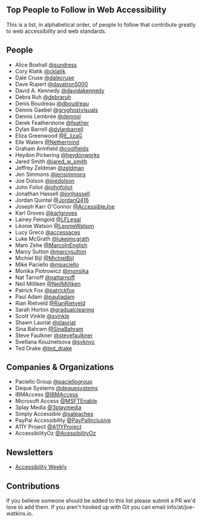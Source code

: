 ## Top People to Follow in Web Accessibility

This is a list, in alphabetical order, of people to follow that contribute greatly to web accessibility and web standards.

## People

- Alice Boxhall	[@sundress](https://twitter.com/sundress)
- Cory Klatik [@cklatik](https://twitter.com/cklatik)
- Dale Cruse [@dalecruse](https://twitter.com/dalecruse)
- Dave Rupert [@davatron5000](https://twitter.com/davatron5000)
- David A. Kennedy [@davidakennedy](https://twitter.com/davidakennedy)
- Debra Ruh	[@debraruh](https://twitter.com/debraruh)
- Denis Boudreau	[@dboudreau](https://twitter.com/dboudreau)
- Dennis Gaebel [@gryghostvisuals](https://twitter.com/gryghostvisuals)
- Dennis Lembrée	[@dennisl](https://twitter.com/dennisl)
- Derek Featherstone [@feather](https://twitter.com/feather)
- Dylan Barrell	[@dylanbarrell](https://twitter.com/dylanbarrell)
- Eliza Greenwood [@E_lizaG](https://twitter.com/E_lizaG)
- Elle Waters [@Nethermind](https://twitter.com/Nethermind)
- Graham Armfield [@coolfields](https://twitter.com/coolfields)
- Heydon Pickering [@heydonworks](https://twitter.com/heydonworks)
- Jared Smith [@jared_w_smith](https://twitter.com/jared_w_smith)
- Jeffrey Zeldman	[@zeldman](https://twitter.com/zeldman)
- Jen Simmons	[@jensimmons](https://twitter.com/jensimmons)
- Joe Dolson [@joedolson](https://twitter.com/joedolson)
- John Foliot [@johnfoliot](https://twitter.com/johnfoliot)
- Jonathan Hassell	[@jonhassell](https://twitter.com/jonhassell)
- Jordan Quintal [@JordanQ416](https://twitter.com/JordanQ416)
- Joseph Karr O'Connor [@AccessibleJoe](https://twitter.com/AccessibleJoe)
- Karl Groves [@karlgroves](https://twitter.com/karlgroves)
- Lainey Feingold [@LFLegal](https://twitter.com/LFLegal)
- Léonie Watson [@LeonieWatson](https://twitter.com/LeonieWatson)
- Lucy Greco [@accessaces](https://twitter.com/accessaces)
- Luke McGrath [@lukejmcgrath](https://twitter.com/lukejmcgrath)
- Maro Zehe [@MarcoInEnglish](https://twitter.com/MarcoInEnglish)  
- Marcy Sutton [@marcysutton](https://twitter.com/marcysutton)
- Michiel Bijl [@MichielBijl](https://twitter.com/MichielBijl)
- Mike Paciello	[@mpaciello](https://twitter.com/mpaciello)
- Monika Piotrowicz [@monsika](https://twitter.com/monsika)
- Nat Tarnoff [@nattarnoff](https://twitter.com/nattarnoff)
- Neil Milliken	[@NeilMilliken](https://twitter.com/NeilMilliken)
- Patrick Fox	[@patrickfox](https://twitter.com/patrickfox)
- Paul Adam [@pauljadam](https://twitter.com/pauljadam)
- Rian Rietveld [@RianRietveld](https://twitter.com/RianRietveld)
- Sarah Horton [@gradualclearing](https://twitter.com/gradualclearing)
- Scott Vinkle [@svinkle](https://twitter.com/svinkle)
- Shawn Lauriat [@slauriat](https://twitter.com/slauriat)
- Sina Bahram	[@SinaBahram](https://twitter.com/SinaBahram)
- Steve Faulkner	[@stevefaulkner](https://twitter.com/stevefaulkner)
- Svetlana Kouznetsova [@svknyc](https://twitter.com/svknyc)
- Ted Drake	[@ted_drake](https://twitter.com/ted_drake)

## Companies & Organizations

- Paciello Group [@paciellogroup](https://twitter.com/paciellogroup)
- Deque Systems [@dequesystems](https://twitter.com/dequesystems)
- IBMAccess [@IBMAccess](https://twitter.com/IBMAccess)
- Microsoft Access	[@MSFTEnable](https://twitter.com/MSFTEnable)
- 3play Media	[@3playmedia](https://twitter.com/3playmedia)
- Simply Accessible	[@sateaches](https://twitter.com/sateaches)
- PayPal Accessibility [@PayPalInclusive](https://twitter.com/PayPalInclusive)
- A11Y Project [@A11YProject](https://twitter.com/A11YProject)
- AccessibilityOz [@AcessibilityOz](https://twitter.com/accessibilityoz)

## Newsletters
- [Accessibility Weekly](http://a11yweekly.com/)

## Contributions
If you believe someone should be added to this list please submit a PR we'd love to add them. If you aren't hooked up with Git you can email info/at/joe-watkins.io.
